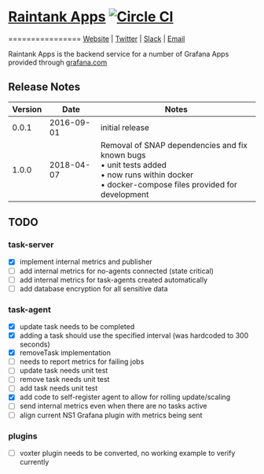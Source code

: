 # [Raintank Apps](https://raintank.io) [![Circle CI](https://circleci.com/gh/raintank/raintank-apps.svg?style=shield)](https://circleci.com/gh/raintank/raintank-apps)
================
[Website](https://raintank.io) |
[Twitter](https://twitter.com/raintankSaaS) |
[Slack](https://raintank.slack.com) |
[Email](mailto:hello@raintank.io)


Raintank Apps is the backend service for a number of Grafana Apps provided through [grafana.com](https://grafana.com/plugins)

## Release Notes

Version|Date         |Notes
-------|-------------|--------
0.0.1  | 2016-09-01 |initial release
1.0.0  | 2018-04-07 |Removal of SNAP dependencies and fix known bugs<br/>&bull; unit tests added<br/>&bull; now runs within docker<br/>&bull; docker-compose files provided for development

## TODO

### task-server

- [x] implement internal metrics and publisher
- [ ] add internal metrics for no-agents connected (state critical)
- [ ] add internal metrics for task-agents created automatically
- [ ] add database encryption for all sensitive data

### task-agent
  - [x] update task needs to be completed
  - [x] adding a task should use the specified interval (was hardcoded to 300 seconds)
  - [x] removeTask implementation
  - [ ] needs to report metrics for failing jobs
  - [ ] update task needs unit test
  - [ ] remove task needs unit test
  - [ ] add task needs unit test
  - [x] add code to self-register agent to allow for rolling update/scaling
  - [ ] send internal metrics even when there are no tasks active
  - [ ] align current NS1 Grafana plugin with metrics being sent

### plugins
  - [ ] voxter plugin needs to be converted, no working example to verify currently
